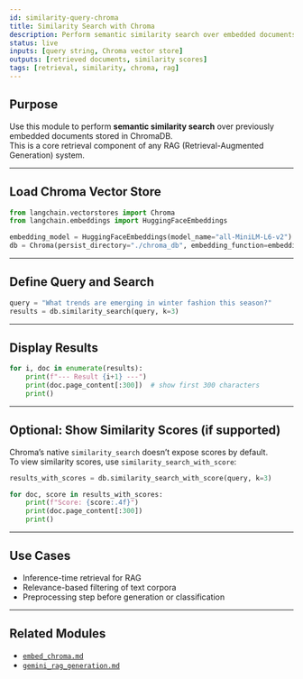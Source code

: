 ```yaml
---
id: similarity-query-chroma
title: Similarity Search with Chroma
description: Perform semantic similarity search over embedded documents using ChromaDB
status: live
inputs: [query string, Chroma vector store]
outputs: [retrieved documents, similarity scores]
tags: [retrieval, similarity, chroma, rag]
---
```


## Purpose

Use this module to perform **semantic similarity search** over previously embedded documents stored in ChromaDB.  
This is a core retrieval component of any RAG (Retrieval-Augmented Generation) system.

---

## Load Chroma Vector Store

```python
from langchain.vectorstores import Chroma
from langchain.embeddings import HuggingFaceEmbeddings

embedding_model = HuggingFaceEmbeddings(model_name="all-MiniLM-L6-v2")
db = Chroma(persist_directory="./chroma_db", embedding_function=embedding_model)
```

---

## Define Query and Search

```python
query = "What trends are emerging in winter fashion this season?"
results = db.similarity_search(query, k=3)
```

---

## Display Results

```python
for i, doc in enumerate(results):
    print(f"--- Result {i+1} ---")
    print(doc.page_content[:300])  # show first 300 characters
    print()
```

---

## Optional: Show Similarity Scores (if supported)

Chroma’s native `similarity_search` doesn’t expose scores by default.  
To view similarity scores, use `similarity_search_with_score`:

```python
results_with_scores = db.similarity_search_with_score(query, k=3)

for doc, score in results_with_scores:
    print(f"Score: {score:.4f}")
    print(doc.page_content[:300])
    print()
```

---

## Use Cases

- Inference-time retrieval for RAG
- Relevance-based filtering of text corpora
- Preprocessing step before generation or classification

---

## Related Modules

- [`embed_chroma.md`](../embeddings/embed_chroma.md)
- [`gemini_rag_generation.md`](../generation/gemini_rag_generation.md)
